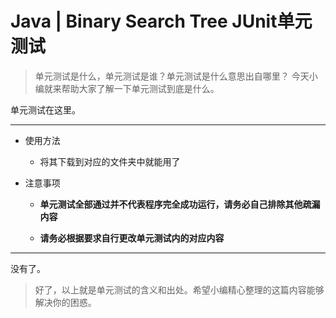 # Java | Binary Search Tree JUnit单元测试
> 单元测试是什么，单元测试是谁？单元测试是什么意思出自哪里？ 今天小编就来帮助大家了解一下单元测试到底是什么。  

单元测试在这里。

- - - -

- 使用方法

	- 将其下载到对应的文件夹中就能用了

- 注意事项

	- **单元测试全部通过并不代表程序完全成功运行，请务必自己排除其他疏漏内容**
	
	- **请务必根据要求自行更改单元测试内的对应内容**

- - - -

没有了。

> 好了，以上就是单元测试的含义和出处。希望小编精心整理的这篇内容能够解决你的困惑。  
